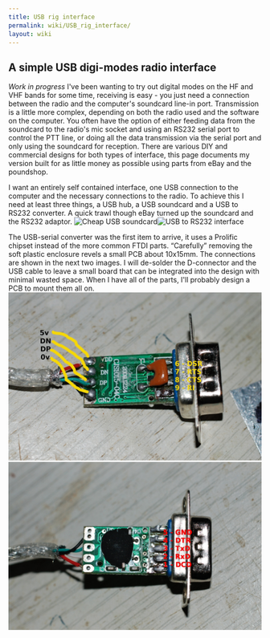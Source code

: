 ```yaml
---
title: USB rig interface
permalink: wiki/USB_rig_interface/
layout: wiki
---
```


A simple USB digi-modes radio interface
---------------------------------------

*Work in progress* I've been wanting to try out digital modes on the HF
and VHF bands for some time, receiving is easy - you just need a
connection between the radio and the computer's soundcard line-in port.
Transmission is a little more complex, depending on both the radio used
and the software on the computer. You often have the option of either
feeding data from the soundcard to the radio's mic socket and using an
RS232 serial port to control the PTT line, or doing all the data
transmission via the serial port and only using the soundcard for
reception. There are various DIY and commercial designs for both types
of interface, this page documents my version built for as little money
as possible using parts from eBay and the poundshop.

I want an entirely self contained interface, one USB connection to the
computer and the necessary connections to the radio. To achieve this I
need at least three things, a USB hub, a USB soundcard and a USB to
RS232 converter. A quick trawl though eBay turned up the soundcard and
the RS232 adaptor. ![Cheap USB
soundcard](Usb-sound.png "fig:Cheap USB soundcard")![USB to RS232
interface](Usb-serial.png "fig:USB to RS232 interface")

  
The USB-serial converter was the first item to arrive, it uses a
Prolific chipset instead of the more common FTDI parts. “Carefully”
removing the soft plastic enclosure revels a small PCB about 10x15mm.
The connections are shown in the next two images. I will de-solder the
D-connector and the USB cable to leave a small board that can be
integrated into the design with minimal wasted space. When I have all of
the parts, I'll probably design a PCB to mount them all on.
<img src="Usb-serial-internals2.jpg" title="fig:The underside of the USB-RS232 interface showing power and data lines and 12MHz resonator" alt="The underside of the USB-RS232 interface showing power and data lines and 12MHz resonator" width="600" />
<img src="Usb-serial-internals1.jpg" title="fig:The topside of the USB-RS232 interface with the epoxy encapsulated Prolific interface chip" alt="The topside of the USB-RS232 interface with the epoxy encapsulated Prolific interface chip" width="600" />
